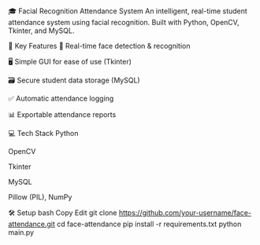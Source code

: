 🎓 Facial Recognition Attendance System
An intelligent, real-time student attendance system using facial recognition. Built with Python, OpenCV, Tkinter, and MySQL.

🚀 Key Features
📸 Real-time face detection & recognition

🖥️ Simple GUI for ease of use (Tkinter)

🗃️ Secure student data storage (MySQL)

✅ Automatic attendance logging

📊 Exportable attendance reports

💻 Tech Stack
Python

OpenCV

Tkinter

MySQL

Pillow (PIL), NumPy

🛠️ Setup
bash
Copy
Edit
git clone https://github.com/your-username/face-attendance.git
cd face-attendance
pip install -r requirements.txt
python main.py

